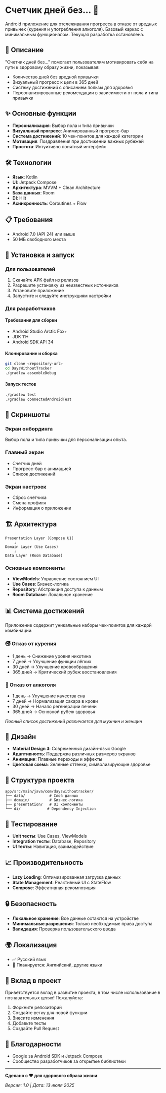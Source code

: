 # Счетчик дней без... 📱

Android приложение для отслеживания прогресса в отказе от вредных привычек (курения и употребления алкоголя). 
Базовый каркас с минимальным функционалом. Текущая разработка остановлена. 

## 🎯 Описание

"Счетчик дней без..." помогает пользователям мотивировать себя на пути к здоровому образу жизни, показывая:
- Количество дней без вредной привычки
- Визуальный прогресс к цели в 365 дней
- Систему достижений с описанием пользы для здоровья
- Персонализированные рекомендации в зависимости от пола и типа привычки

## ✨ Основные функции

- **Персонализация**: Выбор пола и типа привычки
- **Визуальный прогресс**: Анимированный прогресс-бар
- **Система достижений**: 10 чек-поинтов для каждой категории
- **Мотивация**: Поздравления при достижении важных рубежей
- **Простота**: Интуитивно понятный интерфейс

## 🛠 Технологии

- **Язык**: Kotlin
- **UI**: Jetpack Compose
- **Архитектура**: MVVM + Clean Architecture
- **База данных**: Room
- **DI**: Hilt
- **Асинхронность**: Coroutines + Flow

## 📋 Требования

- Android 7.0 (API 24) или выше
- 50 МБ свободного места

## 🚀 Установка и запуск

### Для пользователей
1. Скачайте APK файл из релизов
2. Разрешите установку из неизвестных источников
3. Установите приложение
4. Запустите и следуйте инструкциям настройки

### Для разработчиков

#### Требования для сборки
- Android Studio Arctic Fox+
- JDK 11+
- Android SDK API 34

#### Клонирование и сборка
```bash
git clone <repository-url>
cd DaysWithoutTracker
./gradlew assembleDebug
```

#### Запуск тестов
```bash
./gradlew test
./gradlew connectedAndroidTest
```

## 📱 Скриншоты

### Экран онбординга
Выбор пола и типа привычки для персонализации опыта.

### Главный экран
- Счетчик дней
- Прогресс-бар с анимацией
- Список достижений

### Экран настроек
- Сброс счетчика
- Смена профиля
- Информация о приложении

## 🏗 Архитектура

```
Presentation Layer (Compose UI)
    ↓
Domain Layer (Use Cases)
    ↓
Data Layer (Room Database)
```

### Основные компоненты
- **ViewModels**: Управление состоянием UI
- **Use Cases**: Бизнес-логика
- **Repository**: Абстракция доступа к данным
- **Room Database**: Локальное хранение

## 📊 Система достижений

Приложение содержит уникальные наборы чек-поинтов для каждой комбинации:

### 🚭 Отказ от курения
- 1 день → Снижение уровня никотина
- 7 дней → Улучшение функции лёгких
- 30 дней → Улучшение кровообращения
- 365 дней → Критический рубеж восстановления

### 🍷 Отказ от алкоголя
- 1 день → Улучшение качества сна
- 7 дней → Нормализация сахара в крови
- 30 дней → Начало регенерации печени
- 365 дней → Основной рубеж здоровья

*Полный список достижений различается для мужчин и женщин*

## 🎨 Дизайн

- **Material Design 3**: Современный дизайн-язык Google
- **Адаптивность**: Поддержка различных размеров экранов
- **Анимации**: Плавные переходы и эффекты
- **Цветовая схема**: Зеленые оттенки, символизирующие здоровье

## 📁 Структура проекта

```
app/src/main/java/com/dayswithoutracker/
├── data/           # Слой данных
├── domain/         # Бизнес-логика
├── presentation/   # UI компоненты
└── di/            # Dependency Injection
```

## 🧪 Тестирование

- **Unit тесты**: Use Cases, ViewModels
- **Integration тесты**: Database, Repository
- **UI тесты**: Навигация, взаимодействие

## 📈 Производительность

- **Lazy Loading**: Оптимизированная загрузка данных
- **State Management**: Реактивный UI с StateFlow
- **Compose**: Эффективная рекомпозиция

## 🔒 Безопасность

- **Локальное хранение**: Все данные остаются на устройстве
- **Минимальные разрешения**: Только необходимые права доступа
- **Валидация**: Проверка пользовательского ввода

## 🌍 Локализация

- ✅ Русский язык
- 🔄 Планируется: Английский, другие языки

## 🤝 Вклад в проект

Приветствуется вклад в развитие проекта, в том числе использование в познавательных целях! Пожалуйста:

1. Форкните репозиторий
2. Создайте ветку для новой функции
3. Внесите изменения
4. Добавьте тесты
5. Создайте Pull Request

## 🙏 Благодарности

- Google за Android SDK и Jetpack Compose
- Сообщество разработчиков за открытые библиотеки
---

**Сделано с ❤️ для здорового образа жизни**

*Версия: 1.0 | Дата: 13 июля 2025*

